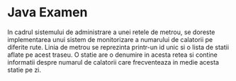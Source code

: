 <h1>Java Examen</h1>
<p>In cadrul sistemului de administrare a unei retele de metrou, se doreste implementarea unui sistem de monitorizare a numarului de calatorii pe diferite rute. Linia de metrou se reprezinta printr-un id unic si o lista de statii aflate pe acest traseu. O statie are o denumire in acesta retea si contine informatii despre numarul de calatorii care frecventeaza in medie acesta statie pe zi.</p>
